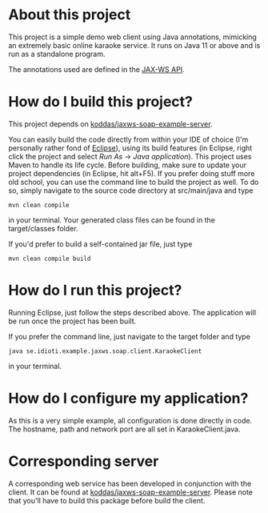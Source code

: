 # About this project

This project is a simple demo web client using Java annotations, mimicking an
extremely basic online karaoke service. It runs on Java 11  or above and is run
as a standalone program.

The annotations used are defined in the
[JAX-WS API](https://en.wikipedia.org/wiki/Java_API_for_XML_Web_Services).

# How do I build this project?

This project depends on
[koddas/jaxws-soap-example-server](http://github.com/koddas/jaxws-soap-example-server).

You can easily build the code directly from within your IDE of choice (I'm
personally rather fond of [Eclipse](http://www.eclipse.org)), using its build
features (in Eclipse, right click the project and select *Run As* ->
*Java application*). This project uses Maven to handle its life cycle. Before
building, make sure to update your project dependencies (in Eclipse, hit
alt+F5). If you prefer doing stuff more old school, you can use the command
line to build the project as well. To do so, simply navigate to the source code
directory at src/main/java and type

    mvn clean compile

in your terminal. Your generated class files can be found in the target/classes
folder.

If you'd prefer to build a self-contained jar file, just type

	mvn clean compile build

# How do I run this project?

Running Eclipse, just follow the steps described above. The application will
be run once the project has been built.

If you prefer the command line, just navigate to the target folder and type

    java se.idioti.example.jaxws.soap.client.KaraokeClient

in your terminal.

# How do I configure my application?

As this is a very simple example, all configuration is done directly in code.
The hostname, path and network port are all set in KaraokeClient.java.

# Corresponding server

A corresponding web service has been developed in conjunction with the client.
It can be found at
[koddas/jaxws-soap-example-server](http://github.com/koddas/jaxws-soap-example-server).
Please note that you'll have to build this package before build the client.